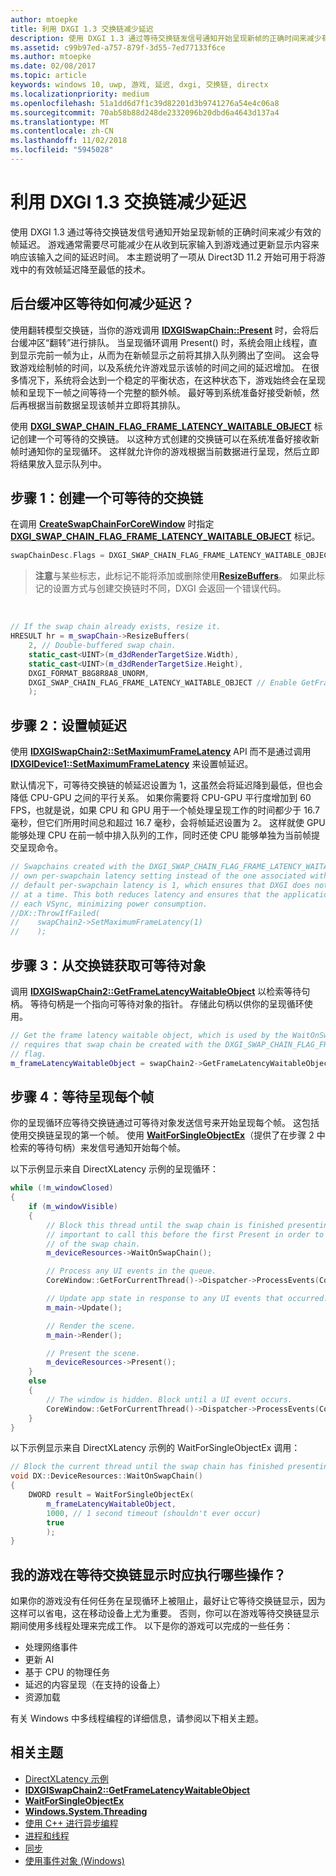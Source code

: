 ```yaml
---
author: mtoepke
title: 利用 DXGI 1.3 交换链减少延迟
description: 使用 DXGI 1.3 通过等待交换链发信号通知开始呈现新帧的正确时间来减少有效的帧延迟。
ms.assetid: c99b97ed-a757-879f-3d55-7ed77133f6ce
ms.author: mtoepke
ms.date: 02/08/2017
ms.topic: article
keywords: windows 10, uwp, 游戏, 延迟, dxgi, 交换链, directx
ms.localizationpriority: medium
ms.openlocfilehash: 51a1dd6d7f1c39d82201d3b9741276a54e4c06a8
ms.sourcegitcommit: 70ab58b88d248de2332096b20dbd6a4643d137a4
ms.translationtype: MT
ms.contentlocale: zh-CN
ms.lasthandoff: 11/02/2018
ms.locfileid: "5945028"
---
```

# <a name="reduce-latency-with-dxgi-13-swap-chains"></a>利用 DXGI 1.3 交换链减少延迟



使用 DXGI 1.3 通过等待交换链发信号通知开始呈现新帧的正确时间来减少有效的帧延迟。 游戏通常需要尽可能减少在从收到玩家输入到游戏通过更新显示内容来响应该输入之间的延迟时间。 本主题说明了一项从 Direct3D 11.2 开始可用于将游戏中的有效帧延迟降至最低的技术。

## <a name="how-does-waiting-on-the-back-buffer-reduce-latency"></a>后台缓冲区等待如何减少延迟？


使用翻转模型交换链，当你的游戏调用 [**IDXGISwapChain::Present**](https://msdn.microsoft.com/library/windows/desktop/bb174576) 时，会将后台缓冲区“翻转”进行排队。 当呈现循环调用 Present() 时，系统会阻止线程，直到显示完前一帧为止，从而为在新帧显示之前将其排入队列腾出了空间。 这会导致游戏绘制帧的时间，以及系统允许游戏显示该帧的时间之间的延迟增加。 在很多情况下，系统将会达到一个稳定的平衡状态，在这种状态下，游戏始终会在呈现帧和呈现下一帧之间等待一个完整的额外帧。 最好等到系统准备好接受新帧，然后再根据当前数据呈现该帧并立即将其排队。

使用 [**DXGI\_SWAP\_CHAIN\_FLAG\_FRAME\_LATENCY\_WAITABLE\_OBJECT**](https://msdn.microsoft.com/library/windows/desktop/bb173076) 标记创建一个可等待的交换链。 以这种方式创建的交换链可以在系统准备好接收新帧时通知你的呈现循环。 这样就允许你的游戏根据当前数据进行呈现，然后立即将结果放入显示队列中。

## <a name="step-1-create-a-waitable-swap-chain"></a>步骤 1：创建一个可等待的交换链


在调用 [**CreateSwapChainForCoreWindow**](https://msdn.microsoft.com/library/windows/desktop/hh404559) 时指定 [**DXGI\_SWAP\_CHAIN\_FLAG\_FRAME\_LATENCY\_WAITABLE\_OBJECT**](https://msdn.microsoft.com/library/windows/desktop/bb173076) 标记。

```cpp
swapChainDesc.Flags = DXGI_SWAP_CHAIN_FLAG_FRAME_LATENCY_WAITABLE_OBJECT; // Enable GetFrameLatencyWaitableObject().
```

> **注意**与某些标志，此标记不能将添加或删除使用[**ResizeBuffers**](https://msdn.microsoft.com/library/windows/desktop/bb174577)。 如果此标记的设置方式与创建交换链时不同，DXGI 会返回一个错误代码。

 

```cpp
// If the swap chain already exists, resize it.
HRESULT hr = m_swapChain->ResizeBuffers(
    2, // Double-buffered swap chain.
    static_cast<UINT>(m_d3dRenderTargetSize.Width),
    static_cast<UINT>(m_d3dRenderTargetSize.Height),
    DXGI_FORMAT_B8G8R8A8_UNORM,
    DXGI_SWAP_CHAIN_FLAG_FRAME_LATENCY_WAITABLE_OBJECT // Enable GetFrameLatencyWaitableObject().
    );
```

## <a name="step-2-set-the-frame-latency"></a>步骤 2：设置帧延迟


使用 [**IDXGISwapChain2::SetMaximumFrameLatency**](https://msdn.microsoft.com/library/windows/desktop/dn268313) API 而不是通过调用 [**IDXGIDevice1::SetMaximumFrameLatency**](https://msdn.microsoft.com/library/windows/desktop/ff471334) 来设置帧延迟。

默认情况下，可等待交换链的帧延迟设置为 1，这虽然会将延迟降到最低，但也会降低 CPU-GPU 之间的平行关系。 如果你需要将 CPU-GPU 平行度增加到 60 FPS，也就是说，如果 CPU 和 GPU 用于一个帧处理呈现工作的时间都少于 16.7 毫秒，但它们所用时间总和超过 16.7 毫秒，会将帧延迟设置为 2。 这样就使 GPU 能够处理 CPU 在前一帧中排入队列的工作，同时还使 CPU 能够单独为当前帧提交呈现命令。

```cpp
// Swapchains created with the DXGI_SWAP_CHAIN_FLAG_FRAME_LATENCY_WAITABLE_OBJECT flag use their
// own per-swapchain latency setting instead of the one associated with the DXGI device. The
// default per-swapchain latency is 1, which ensures that DXGI does not queue more than one frame
// at a time. This both reduces latency and ensures that the application will only render after
// each VSync, minimizing power consumption.
//DX::ThrowIfFailed(
//    swapChain2->SetMaximumFrameLatency(1)
//    );
```

## <a name="step-3-get-the-waitable-object-from-the-swap-chain"></a>步骤 3：从交换链获取可等待对象


调用 [**IDXGISwapChain2::GetFrameLatencyWaitableObject**](https://msdn.microsoft.com/library/windows/desktop/dn268309) 以检索等待句柄。 等待句柄是一个指向可等待对象的指针。 存储此句柄以供你的呈现循环使用。

```cpp
// Get the frame latency waitable object, which is used by the WaitOnSwapChain method. This
// requires that swap chain be created with the DXGI_SWAP_CHAIN_FLAG_FRAME_LATENCY_WAITABLE_OBJECT
// flag.
m_frameLatencyWaitableObject = swapChain2->GetFrameLatencyWaitableObject();
```

## <a name="step-4-wait-before-rendering-each-frame"></a>步骤 4：等待呈现每个帧


你的呈现循环应等待交换链通过可等待对象发送信号来开始呈现每个帧。 这包括使用交换链呈现的第一个帧。 使用 [**WaitForSingleObjectEx**](https://msdn.microsoft.com/library/windows/desktop/ms687036)（提供了在步骤 2 中检索的等待句柄）来发信号通知开始每个帧。

以下示例显示来自 DirectXLatency 示例的呈现循环：

```cpp
while (!m_windowClosed)
{
    if (m_windowVisible)
    {
        // Block this thread until the swap chain is finished presenting. Note that it is
        // important to call this before the first Present in order to minimize the latency
        // of the swap chain.
        m_deviceResources->WaitOnSwapChain();

        // Process any UI events in the queue.
        CoreWindow::GetForCurrentThread()->Dispatcher->ProcessEvents(CoreProcessEventsOption::ProcessAllIfPresent);

        // Update app state in response to any UI events that occurred.
        m_main->Update();

        // Render the scene.
        m_main->Render();

        // Present the scene.
        m_deviceResources->Present();
    }
    else
    {
        // The window is hidden. Block until a UI event occurs.
        CoreWindow::GetForCurrentThread()->Dispatcher->ProcessEvents(CoreProcessEventsOption::ProcessOneAndAllPending);
    }
}
```

以下示例显示来自 DirectXLatency 示例的 WaitForSingleObjectEx 调用：

```cpp
// Block the current thread until the swap chain has finished presenting.
void DX::DeviceResources::WaitOnSwapChain()
{
    DWORD result = WaitForSingleObjectEx(
        m_frameLatencyWaitableObject,
        1000, // 1 second timeout (shouldn't ever occur)
        true
        );
}
```

## <a name="what-should-my-game-do-while-it-waits-for-the-swap-chain-to-present"></a>我的游戏在等待交换链显示时应执行哪些操作？


如果你的游戏没有任何任务在呈现循环上被阻止，最好让它等待交换链显示，因为这样可以省电，这在移动设备上尤为重要。 否则，你可以在游戏等待交换链显示期间使用多线程处理来完成工作。 以下是你的游戏可以完成的一些任务：

-   处理网络事件
-   更新 AI
-   基于 CPU 的物理任务
-   延迟的内容呈现（在支持的设备上）
-   资源加载

有关 Windows 中多线程编程的详细信息，请参阅以下相关主题。

## <a name="related-topics"></a>相关主题


* [DirectXLatency 示例](http://go.microsoft.com/fwlink/p/?LinkID=317361)
* [**IDXGISwapChain2::GetFrameLatencyWaitableObject**](https://msdn.microsoft.com/library/windows/desktop/dn268309)
* [**WaitForSingleObjectEx**](https://msdn.microsoft.com/library/windows/desktop/ms687036)
* [**Windows.System.Threading**](https://msdn.microsoft.com/library/windows/apps/br229642)
* [使用 C++ 进行异步编程](https://msdn.microsoft.com/library/windows/apps/mt187334)
* [进程和线程](https://msdn.microsoft.com/library/windows/desktop/ms684841)
* [同步](https://msdn.microsoft.com/library/windows/desktop/ms686353)
* [使用事件对象 (Windows)](https://msdn.microsoft.com/library/windows/desktop/ms686915)

 

 




